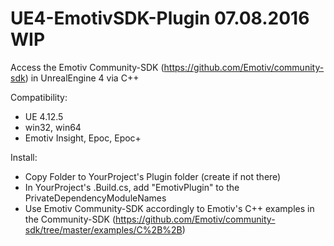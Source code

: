 # UE4-EmotivSDK-Plugin 07.08.2016 WIP
Access the Emotiv Community-SDK (https://github.com/Emotiv/community-sdk) in UnrealEngine 4 via C++

Compatibility:
- UE 4.12.5
- win32, win64
- Emotiv Insight, Epoc, Epoc+

Install:
- Copy Folder to YourProject's Plugin folder (create if not there)
- In YourProject's .Build.cs, add "EmotivPlugin" to the PrivateDependencyModuleNames
- Use Emotiv Community-SDK accordingly to Emotiv's C++ examples in the Community-SDK (https://github.com/Emotiv/community-sdk/tree/master/examples/C%2B%2B)
